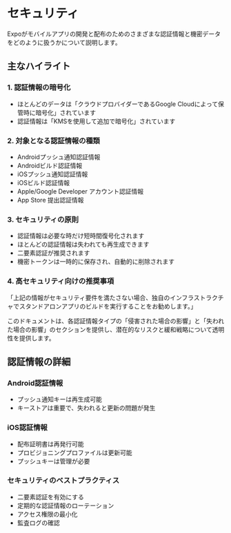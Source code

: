 # セキュリティ

Expoがモバイルアプリの開発と配布のためのさまざまな認証情報と機密データをどのように扱うかについて説明します。

## 主なハイライト

### 1. 認証情報の暗号化
- ほとんどのデータは「クラウドプロバイダーであるGoogle Cloudによって保管時に暗号化」されています
- 認証情報は「KMSを使用して追加で暗号化」されています

### 2. 対象となる認証情報の種類
- Androidプッシュ通知認証情報
- Androidビルド認証情報
- iOSプッシュ通知認証情報
- iOSビルド認証情報
- Apple/Google Developer アカウント認証情報
- App Store 提出認証情報

### 3. セキュリティの原則
- 認証情報は必要な時だけ短時間復号化されます
- ほとんどの認証情報は失われても再生成できます
- 二要素認証が推奨されます
- 機密トークンは一時的に保存され、自動的に削除されます

### 4. 高セキュリティ向けの推奨事項
「上記の情報がセキュリティ要件を満たさない場合、独自のインフラストラクチャでスタンドアロンアプリのビルドを実行することをお勧めします。」

このドキュメントは、各認証情報タイプの「侵害された場合の影響」と「失われた場合の影響」のセクションを提供し、潜在的なリスクと緩和戦略について透明性を提供します。

## 認証情報の詳細

### Android認証情報
- プッシュ通知キーは再生成可能
- キーストアは重要で、失われると更新の問題が発生

### iOS認証情報
- 配布証明書は再発行可能
- プロビジョニングプロファイルは更新可能
- プッシュキーは管理が必要

### セキュリティのベストプラクティス
- 二要素認証を有効にする
- 定期的な認証情報のローテーション
- アクセス権限の最小化
- 監査ログの確認
